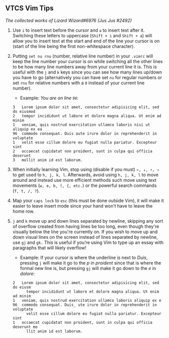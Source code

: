 ## VTCS Vim Tips
*The collected works of Lizard Wizard#6976 (Jus Jus #2492)*
1. Use `i` to insert text before the cursor and `a` to insert text after it.
    Switching these letters to uppercase (`Shift + i` and `Shift + a`) will
    allow you to insert text at the start and end of the line your cursor is on
    (start of the line being the first non-whitespace character).
2. Putting `set nu rnu` (number, relative line number) in your `.vimrc` will
    keep the line number your cursor is on while switching all the other lines
    to be how many line numbers away from your current line it is. This is
    useful with the `j` and `k` keys since you can see how many lines up/down
    you have to go (alternatively you can have set `nu` for regular numbers or
    set `rnu` for relative numbers with a `0` instead of your current line
    number).
    - Example: *You are on line `96`:*
    ```
    3   Lorem ipsum dolor sit amet, consectetur adipisicing elit, sed do eiusmod
    2   tempor incididunt ut labore et dolore magna aliqua. Ut enim ad minim
    1   veniam, quis nostrud exercitation ullamco laboris nisi ut aliquip ex ea
    96  commodo consequat. Duis aute irure dolor in reprehenderit in voluptate
    1   velit esse cillum dolore eu fugiat nulla pariatur. Excepteur sint
    2   occaecat cupidatat non proident, sunt in culpa qui officia deserunt
    3   mollit anim id est laborum.
    ```
3. When initially learning Vim, stop using (disable if you must) `←, ↓, ↑, →` to
    get used to `h, j, k, l`. Afterwards, avoid using `h, j, k, l` to move
    around and instead use more efficient methods such move using text movements
    (`w, e, b, (, {, etc.`) or the powerful search commands (`f, t, /, ?`).
4. Map your `caps lock` to `esc` (this must be done outside Vim), it will make
    it easier to leave insert mode since your hand won’t have to leave the home
    row.
5. `j` and `k` move up and down lines separated by newline, skipping any sort of
    overflow created from having lines be too long, even though they're visually
    below the line you're currently on. If you wish to move up and down visual
    lines on the screen instead of lines separated by newline, use `gj` and
    `gk.` This is useful if you’re using Vim to type up an essay with paragraphs
    that will likely overflow!

    - Example: If your cursor is where the underline is next to *Duis*, pressing
    `j` will make it go to the *p* in *proident* since that is where the formal
    new line is, but pressing `gj` will make it go down to the *e* in *dolore*:
    ```
    2   Lorem ipsum dolor sit amet, consectetur adipisicing elit, sed do eiusm
          tempor incididunt ut labore et dolore magna aliqua. Ut enim ad minim
    1   veniam, quis nostrud exercitation ullamco laboris aliquip ex e
    96  commodo consequat. Duis_ ute irure dolor in reprehenderit in voluptate
          velit esse cillum dolore eu fugiat nulla pariatur. Excepteur sint
    1   occaecat cupidatat non proident, sunt in culpa qui officia deserunt mo
          llit anim id est laborum.
    ```
